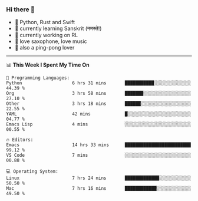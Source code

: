 ### Hi there 👋

- 📙 Python, Rust and Swift
- 🌱 currently learning Sanskrit (नमस्ते!)
- 🔭 currently working on RL
- 🎷 love saxophone, love music
- 🏓 also a ping-pong lover

<!--
**ZiqinGong/ZiqinGong** is a ✨ _special_ ✨ repository because its `README.md` (this file) appears on your GitHub profile.

Here are some ideas to get you started:

- 🔭 I’m currently working on ...
- 🌱 I’m currently learning ...
- 👯 I’m looking to collaborate on ...
- 🤔 I’m looking for help with ...
- 💬 Ask me about ...
- 📫 gongzq0301@sjtu.edu.cn
- 😄 Pronouns: ...
- ⚡ Fun fact: ...
-->

---

<!--START_SECTION:waka-->
📊 **This Week I Spent My Time On** 

```text
💬 Programming Languages: 
Python                   6 hrs 31 mins       ███████████░░░░░░░░░░░░░░   44.39 % 
Org                      3 hrs 58 mins       ███████░░░░░░░░░░░░░░░░░░   27.10 % 
Other                    3 hrs 18 mins       ██████░░░░░░░░░░░░░░░░░░░   22.55 % 
YAML                     42 mins             █░░░░░░░░░░░░░░░░░░░░░░░░   04.77 % 
Emacs Lisp               4 mins              ░░░░░░░░░░░░░░░░░░░░░░░░░   00.55 % 

🔥 Editors: 
Emacs                    14 hrs 33 mins      █████████████████████████   99.12 % 
VS Code                  7 mins              ░░░░░░░░░░░░░░░░░░░░░░░░░   00.88 % 

💻 Operating System: 
Linux                    7 hrs 24 mins       █████████████░░░░░░░░░░░░   50.50 % 
Mac                      7 hrs 16 mins       ████████████░░░░░░░░░░░░░   49.50 % 
```


<!--END_SECTION:waka-->
